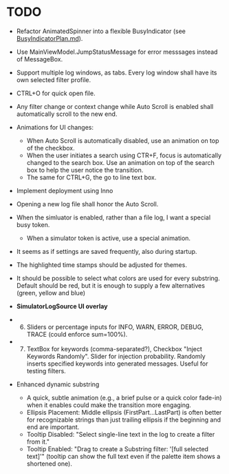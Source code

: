 # TODO

* Refactor AnimatedSpinner into a flexible BusyIndicator (see [BusyIndicatorPlan.md](BusyIndicatorPlan.md)).
* Use MainViewModel.JumpStatusMessage for error messsages instead of MessageBox.
* Support multiple log windows, as tabs. Every log window shall have its own selected filter profile.
* CTRL+O for quick open file.
* Any filter change or context change while Auto Scroll is enabled shall automatically scroll to the new end.
* Animations for UI changes:
    * When Auto Scroll is automatically disabled, use an animation on top of the checkbox.
    * When the user initiates a search using CTR+F, focus is automatically changed to the search box. Use an animation on top of the search box to help the user notice the transition.
    * The same for CTRL+G, the go to line text box.
* Implement deployment using Inno
* Opening a new log file shall honor the Auto Scroll.
* When the simluator is enabled, rather than a file log, I want a special busy token.
    * When a simulator token is active, use a special animation.
* It seems as if settings are saved frequently, also during startup.
* The highlighted time stamps should be adjusted for themes.
* It should be possible to select what colors are used for every substring. Default should be red, but it is enough to supply a few alternatives (green, yellow and blue)

* **SimulatorLogSource UI overlay**
*   6. Sliders or percentage inputs for INFO, WARN, ERROR, DEBUG, TRACE (could enforce sum=100%).
*   7. TextBox for keywords (comma-separated?), Checkbox "Inject Keywords Randomly". Slider for injection probability. Randomly inserts specified keywords into generated messages. Useful for testing filters.

* Enhanced dynamic substring
    * A quick, subtle animation (e.g., a brief pulse or a quick color fade-in) when it enables could make the transition more engaging.
    * Ellipsis Placement: Middle ellipsis (FirstPart...LastPart) is often better for recognizable strings than just trailing ellipsis if the beginning and end are important.
    * Tooltip Disabled: "Select single-line text in the log to create a filter from it."
    * Tooltip Enabled: "Drag to create a Substring filter: '[full selected text]'" (tooltip can show the full text even if the palette item shows a shortened one).
